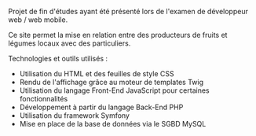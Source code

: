 Projet de fin d'études ayant été présenté lors de l'examen de développeur web / web mobile.

Ce site permet la mise en relation entre des producteurs de fruits et légumes locaux avec des particuliers.

Technologies et outils utilisés :
- Utilisation du HTML et des feuilles de style CSS
- Rendu de l'affichage grâce au moteur de templates Twig
- Utilisation du langage Front-End JavaScript pour certaines fonctionnalités
- Développement à partir du langage Back-End PHP
- Utilisation du framework Symfony
- Mise en place de la base de données via le SGBD MySQL
